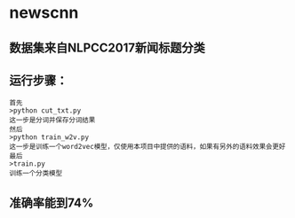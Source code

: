 # newscnn
## 数据集来自NLPCC2017新闻标题分类
## 运行步骤：
    首先 
    >python cut_txt.py
    这一步是分词并保存分词结果
    然后 
    >python train_w2v.py
    这一步是训练一个word2vec模型，仅使用本项目中提供的语料，如果有另外的语料效果会更好
    最后 
    >train.py
    训练一个分类模型
## 准确率能到74%
